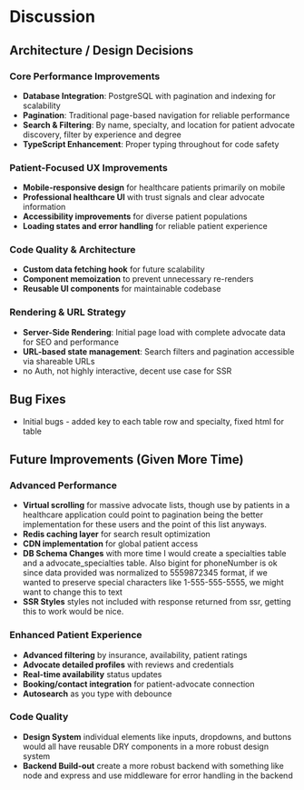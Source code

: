 # Discussion

## Architecture / Design Decisions

### Core Performance Improvements
- **Database Integration**: PostgreSQL with pagination and indexing for scalability
- **Pagination**: Traditional page-based navigation for reliable performance
- **Search & Filtering**: By name, specialty, and location for patient advocate discovery, filter by experience and degree
- **TypeScript Enhancement**: Proper typing throughout for code safety

### Patient-Focused UX Improvements  
- **Mobile-responsive design** for healthcare patients primarily on mobile
- **Professional healthcare UI** with trust signals and clear advocate information
- **Accessibility improvements** for diverse patient populations
- **Loading states and error handling** for reliable patient experience

### Code Quality & Architecture
- **Custom data fetching hook** for future scalability
- **Component memoization** to prevent unnecessary re-renders
- **Reusable UI components** for maintainable codebase

### Rendering & URL Strategy
- **Server-Side Rendering**: Initial page load with complete advocate data for SEO and performance
- **URL-based state management**: Search filters and pagination accessible via shareable URLs
- no Auth, not highly interactive, decent use case for SSR

## Bug Fixes
-  Initial bugs - added key to each table row and specialty, fixed html for table

## Future Improvements (Given More Time)


### Advanced Performance
- **Virtual scrolling** for massive advocate lists, though use by patients in a healthcare application could point to pagination being the better implementation for these users and the point of this list anyways.
- **Redis caching layer** for search result optimization  
- **CDN implementation** for global patient access
- **DB Schema Changes** with more time I would create a specialties table and a advocate_specialties table. Also bigint for phoneNumber is ok since data provided was normalized to 5559872345 format, if we wanted to preserve special characters like 1-555-555-5555, we might want to change this to text
- **SSR Styles** styles not included with response returned from ssr, getting this to work would be nice.

### Enhanced Patient Experience
- **Advanced filtering** by insurance, availability, patient ratings
- **Advocate detailed profiles** with reviews and credentials
- **Real-time availability** status updates
- **Booking/contact integration** for patient-advocate connection
- **Autosearch** as you type with debounce

### Code Quality
- **Design System** individual elements like inputs, dropdowns, and buttons would all have reusable DRY components in a more robust design system
- **Backend Build-out** create a more robust backend with something like node and express and use middleware for error handling in the backend 




